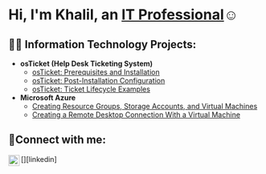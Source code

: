 <h1>Hi, I'm Khalil, an <a href="www.linkedin.com/in/
ktaylor-821-est2023
">IT Professional</a>☺</h1>

<h2>👨‍💻 Information Technology Projects:</h2>

- <b>osTicket (Help Desk Ticketing System)</b>
  - [osTicket: Prerequisites and Installation](https://github.com/khaliltech2025/osticket-prereqs)
  - [osTicket: Post-Installation Configuration](https://github.com/khaliltech2025/post-install-config)
  - [osTicket: Ticket Lifecycle Examples](https://github.com/khaliltech2025/ticket-lifecycle)
- <b>Microsoft Azure</b>
  - [Creating Resource Groups, Storage Accounts, and Virtual Machines](https://github.com/khaliltech2025/creating)
  - [Creating a Remote Desktop Connection With a Virtual Machine](https://github.com/khaliltech2025/rdp)

<h2>🤳Connect with me:</h2>
[<img align="left" alt="Josh | LinkedIn" width="22px" src="https://cdn.jsdelivr.net/npm/simple-icons@v3/icons/linkedin.svg" />][linkedin]

[linkedin]: https://www.linkedin.com/in/Ktaylor
